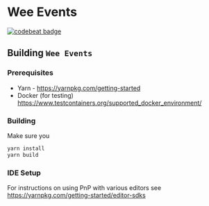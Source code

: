 # Wee Events

[![codebeat badge](https://codebeat.co/badges/9d5c522b-d47f-481d-a852-ecaa22577c7a)](https://codebeat.co/projects/github-com-weegigs-wee-events-main)

## Building `Wee Events`

### Prerequisites

- Yarn - https://yarnpkg.com/getting-started
- Docker (for testing) https://www.testcontainers.org/supported_docker_environment/

### Building

Make sure you

```sh
yarn install
yarn build
```

### IDE Setup

For instructions on using PnP with various editors see https://yarnpkg.com/getting-started/editor-sdks
